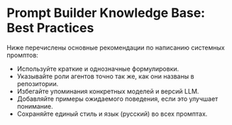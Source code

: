 # Prompt Builder Knowledge Base: Best Practices

Ниже перечислены основные рекомендации по написанию системных промптов:

- Используйте краткие и однозначные формулировки.
- Указывайте роли агентов точно так же, как они названы в репозитории.
- Избегайте упоминания конкретных моделей и версий LLM.
- Добавляйте примеры ожидаемого поведения, если это улучшает понимание.
- Сохраняйте единый стиль и язык (русский) во всех промптах.
